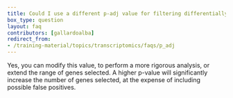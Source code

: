 ```yaml
---
title: Could I use a different p-adj value for filtering differentially expressed genes?
box_type: question
layout: faq
contributors: [gallardoalba]
redirect_from:
- /training-material/topics/transcriptomics/faqs/p_adj
---
```


Yes, you can modify this value, to perform a more rigorous analysis, or extend the range of genes selected. A higher p-value will significantly increase the number of genes selected, at the expense of including possible false positives.

